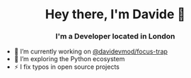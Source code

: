 <h1 align="center">Hey there, I'm Davide 🤌</h1>
<h3 align="center">I'm a Developer located in London</h3>

- 🔭 I’m currently working on [@davidevmod/focus-trap](https://github.com/DaviDevMod/focus-trap/tree/main/packages/focus-trap)
- 🌱 I’m exploring the Python ecosystem
- ⚡ I fix typos in open source projects
